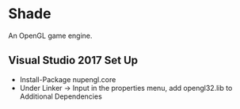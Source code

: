 # Shade
An OpenGL game engine.


## Visual Studio 2017 Set Up
* Install-Package nupengl.core
* Under Linker -> Input in the properties menu, add opengl32.lib to Additional Dependencies
